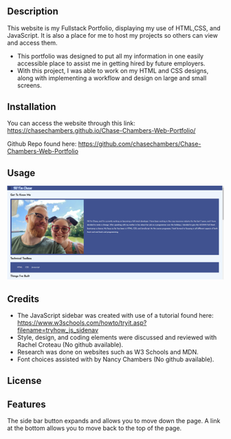 # <Your-Project-Title>

## Description

This website is my Fullstack Portfolio, displaying my use of HTML,CSS, and JavaScript. It is also a place for me to host my projects so others can view and access them.

- This portfolio was designed to put all my information in one easily accessible place to
  assist me in getting hired by future employers.
- With this project, I was able to work on my HTML and CSS designs, along with implementing a workflow and design on large and small screens.

## Installation

You can access the website through this link:
https://chasechambers.github.io/Chase-Chambers-Web-Portfolio/

Github Repo found here:
https://github.com/chasechambers/Chase-Chambers-Web-Portfolio

## Usage

![Website Screenshot Sample](./assets/images/screenshot.jpg)

## Credits

- The JavaScript sidebar was created with use of a tutorial found here: https://www.w3schools.com/howto/tryit.asp?filename=tryhow_js_sidenav
- Style, design, and coding elements were discussed and reviewed with Rachel Croteau (No github available).
- Research was done on websites such as W3 Schools and MDN.
- Font choices assisted with by Nancy Chambers (No github available).

## License

## Features

The side bar button expands and allows you to move down the page. A link at the bottom allows you to move back to the top of the page.
